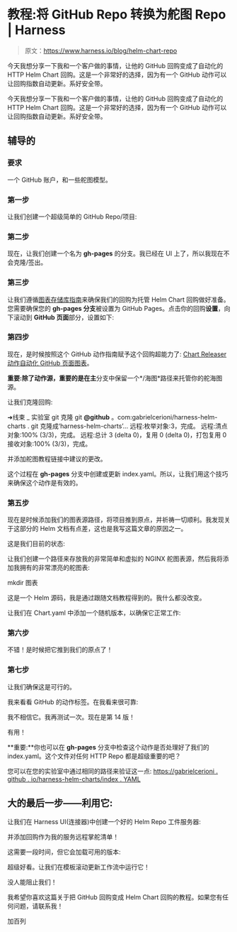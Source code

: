 # 教程:将 GitHub Repo 转换为舵图 Repo | Harness

> 原文：<https://www.harness.io/blog/helm-chart-repo>

今天我想分享一下我和一个客户做的事情，让他的 GitHub 回购变成了自动化的 HTTP Helm Chart 回购。这是一个非常好的选择，因为有一个 GitHub 动作可以让回购指数自动更新。系好安全带。

今天我想分享一下我和一个客户做的事情，让他的 GitHub 回购变成了自动化的 HTTP Helm Chart 回购。这是一个非常好的选择，因为有一个 GitHub 动作可以让回购指数自动更新。系好安全带。

## 辅导的

### 要求

一个 GitHub 账户，和一些舵图模型。

### 第一步

让我们创建一个超级简单的 GitHub Repo/项目:

### 第二步

现在，让我们创建一个名为 **gh-pages** 的分支。我已经在 UI 上了，所以我现在不会克隆/签出。

### 第三步

让我们遵循[图表存储库指南](https://helm.sh/docs/topics/chart_repository/)来确保我们的回购为托管 Helm Chart 回购做好准备。您需要确保您的 **gh-pages 分支**被设置为 GitHub Pages。点击你的回购**设置**，向下滚动到 **GitHub 页面**部分，设置如下:

### 第四步

现在，是时候按照这个 GitHub 动作指南赋予这个回购超能力了: [Chart Releaser 动作自动化 GitHub 页面图表](https://helm.sh/docs/howto/chart_releaser_action/)。

**重要:**除了动作源，重要的是在**主**分支中保留一个*/海图*路径来托管你的舵海图源。

让我们克隆回购:

➜线束 _ 实验室 git 克隆 git **@github** 。com:gabrielcerioni/harness-helm-charts . git
克隆成‘harness-helm-charts’...
远程:枚举对象:3，完成。
远程:清点对象:100% (3/3)，完成。
远程:总计 3 (delta 0)，复用 0 (delta 0)，打包复用 0
接收对象:100% (3/3)，完成。

并添加舵图教程链接中建议的更改。

这个过程在 **gh-pages** 分支中创建或更新 index.yaml。所以，让我们用这个技巧来确保这个动作是有效的。

### 第五步

现在是时候添加我们的图表源路径，将项目推到原点，并祈祷一切顺利。我发现关于这部分的 Helm 文档有点差，这也是我写这篇文章的原因之一。

这是我们目前的状态:

让我们创建一个路径来存放我的非常简单和虚拟的 NGINX 舵图表源，然后我将添加我拥有的非常漂亮的舵图表:

mkdir 图表

这是一个 Helm 源码，我是通过跟随文档教程得到的。我什么都没改变。

让我们在 Chart.yaml 中添加一个随机版本，以确保它正常工作:

### 第六步

不错！是时候把它推到我们的原点了！

### 第七步

让我们确保这是可行的。

我来看看 GitHub 的动作标签。在我看来很可靠:

我不相信它。我再测试一次。现在是第 14 版！

有用！

**重要:**你也可以在 **gh-pages** 分支中检查这个动作是否处理好了我们的 index.yaml。这个文件对任何 HTTP Repo 都是超级重要的吧？

您可以在您的实验室中通过相同的路径来验证这一点:
[https://gabrielcerioni . github . io/harness-helm-charts/index . YAML](https://gabrielcerioni.github.io/harness-helm-charts/index.yaml)

## 大的最后一步——利用它:

让我们在 Harness UI(连接器)中创建一个好的 Helm Repo 工件服务器:

并添加回购作为我的服务远程掌舵清单！

这需要一段时间，但它会加载可用的版本:

超级好看。让我们在模板滚动更新工作流中运行它！

没人能阻止我们！

我希望你喜欢这篇关于把 GitHub 回购变成 Helm Chart 回购的教程。如果您有任何问题，请联系我！

加百列